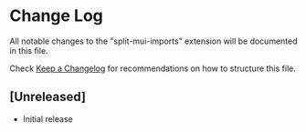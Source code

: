 # Change Log

All notable changes to the "split-mui-imports" extension will be documented in this file.

Check [Keep a Changelog](http://keepachangelog.com/) for recommendations on how to structure this file.

## [Unreleased]

-   Initial release
